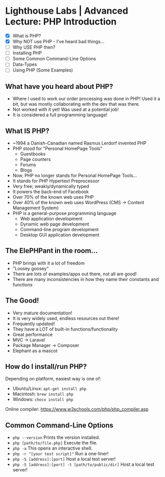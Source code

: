 # Lighthouse Labs | Advanced Lecture: PHP Introduction

* [X] What is PHP?
* [X] Why NOT use PHP - I've heard bad things...
* [ ] Why USE PHP then?
* [ ] Installing PHP
* [ ] Some Common Command-Line Options
* [ ] Data-Types
* [ ] Using PHP (Some Examples)

## What have you heard about PHP?

* Where I used to work our order processing was done in PHP! Used it a bit, but was mostly collaborating with the dev that was there.
* Not worked with it yet! Was used at a potential job!
* It is considered a full programming language!

## What IS PHP?

* ~1994 a Danish-Canadian named Rasmus Lerdorf invented PHP
* PHP stood for "Personal HomePage Tools"
    * Guestbooks
    * Page counters
    * Forums
    * Blogs
* Now, PHP no longer stands for Personal HomePage Tools...
* It stands for PHP Hypertext Preprocessor
* Very free; weakly/dynamically typed
* It powers the back-end of Facebook
* Over 70% of the known web uses PHP
* Over 40% of the known web uses WordPress (CMS -> Content Management System)
* PHP is a general-purpose programming language
    * Web application development
    * Dynamic web page development
    * Command-line program development
    * Desktop GUI application development

## The ElePHPant in the room...

* PHP brings with it a lot of freedom
* "Loosey goosey"
* There are lots of examples/apps out there, not all are good!
* There are many inconsistencies in how they name their constants and functions

## The Good!

* Very mature documentation!
* It is very widely used, endless resources out there!
* Frequently updated!
* They have a LOT of built-in functions/functionality
* Great performance
* MVC -> Laravel
* Package Manager -> Composer
* Elephant as a mascot

## How do I install/run PHP?

Depending on platform, easiest way is one of:
* Ubuntu/Linux: `apt-get install php`
* Macintosh: `brew install php`
* Windows: `choco install php`

Online compiler: https://www.w3schools.com/php/php_compiler.asp

## Common Command-Line Options

* `php --version` Prints the version installed.
* `php [path/to/file.php]` Execute the file.
* `php -a` This opens an interactive shell.
* `php -r "[your test script]"` Run a one-liner!
* `php -S [address]:[port]` Host a local test server!
* `php -S [address]:[port] -t [path/to/public/dir]` Host a local test server!
